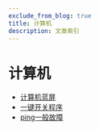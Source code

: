 ```yaml
---
exclude_from_blog: true
title: 计算机
description: 文章索引
---
```

# 计算机
- [计算机蓝屏](blueScreen)
- [一键开关程序](StartOrEndTask)
- [ping一般故障](pingFault)